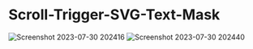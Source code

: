 # Scroll-Trigger-SVG-Text-Mask


![Screenshot 2023-07-30 202416](https://github.com/kunal7216/Scroll-Trigger-SVG-Text-Mask/assets/112888767/7a33028c-9fac-4345-9b95-a768c8c38aeb)
![Screenshot 2023-07-30 202440](https://github.com/kunal7216/Scroll-Trigger-SVG-Text-Mask/assets/112888767/f4713f0b-15fd-4f9a-b9ab-f515c80fda6c)
